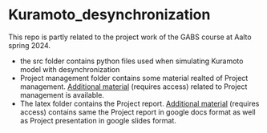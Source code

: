 # Kuramoto_desynchronization

This repo is partly related to the project work of the GABS course at Aalto spring 2024.

- the src folder contains python files used when simulating Kuramoto model with desynchronization
- Project management folder contains some material realted of Project management. [Additional material](https://drive.google.com/drive/folders/1kcu_XL11aZ2ZT0_AbD0kPrEfsu7lKHKO) (requires access) related to Project management is available.
- The latex folder contains the Project report. [Additional material](https://drive.google.com/drive/folders/1kcu_XL11aZ2ZT0_AbD0kPrEfsu7lKHKO) (requires access) contains same the Project report in google docs format as well as Project presentation in google slides format.
